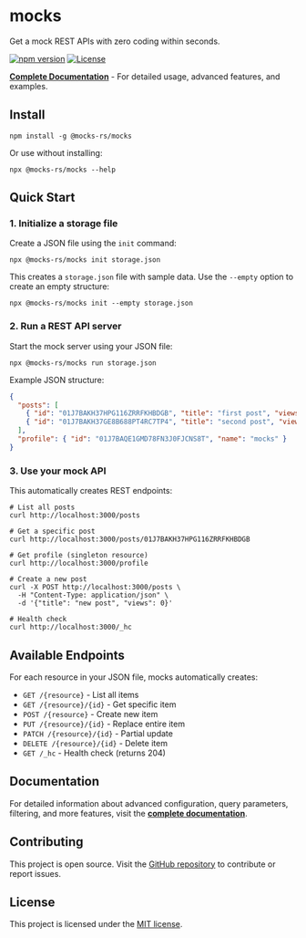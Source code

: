 # mocks

Get a mock REST APIs with zero coding within seconds.

[![npm version](https://img.shields.io/npm/v/@mocks-rs/mocks.svg)](https://www.npmjs.com/package/@mocks-rs/mocks)
[![License](https://img.shields.io/github/license/mocks-rs/mocks)](https://github.com/mocks-rs/mocks/blob/main/LICENSE)

**[Complete Documentation](https://mocks-rs.github.io/mocks)** - For detailed usage, advanced features, and examples.

## Install

```shell
npm install -g @mocks-rs/mocks
```

Or use without installing:

```shell
npx @mocks-rs/mocks --help
```

## Quick Start

### 1. Initialize a storage file

Create a JSON file using the `init` command:

```shell
npx @mocks-rs/mocks init storage.json
```

This creates a `storage.json` file with sample data. Use the `--empty` option to create an empty structure:

```shell
npx @mocks-rs/mocks init --empty storage.json
```

### 2. Run a REST API server

Start the mock server using your JSON file:

```shell
npx @mocks-rs/mocks run storage.json
```

Example JSON structure:

```json
{
  "posts": [
    { "id": "01J7BAKH37HPG116ZRRFKHBDGB", "title": "first post", "views": 100 },
    { "id": "01J7BAKH37GE8B688PT4RC7TP4", "title": "second post", "views": 10 }
  ],
  "profile": { "id": "01J7BAQE1GMD78FN3J0FJCNS8T", "name": "mocks" }
}
```

### 3. Use your mock API

This automatically creates REST endpoints:

```shell
# List all posts
curl http://localhost:3000/posts

# Get a specific post
curl http://localhost:3000/posts/01J7BAKH37HPG116ZRRFKHBDGB

# Get profile (singleton resource)
curl http://localhost:3000/profile

# Create a new post
curl -X POST http://localhost:3000/posts \
  -H "Content-Type: application/json" \
  -d '{"title": "new post", "views": 0}'

# Health check
curl http://localhost:3000/_hc
```

## Available Endpoints

For each resource in your JSON file, mocks automatically creates:

- `GET /{resource}` - List all items
- `GET /{resource}/{id}` - Get specific item  
- `POST /{resource}` - Create new item
- `PUT /{resource}/{id}` - Replace entire item
- `PATCH /{resource}/{id}` - Partial update
- `DELETE /{resource}/{id}` - Delete item
- `GET /_hc` - Health check (returns 204)

## Documentation

For detailed information about advanced configuration, query parameters, filtering, and more features, visit the **[complete documentation](https://mocks-rs.github.io/mocks)**.

## Contributing

This project is open source. Visit the [GitHub repository](https://github.com/mocks-rs/mocks) to contribute or report issues.

## License

This project is licensed under the [MIT license](https://github.com/mocks-rs/mocks/blob/main/LICENSE).